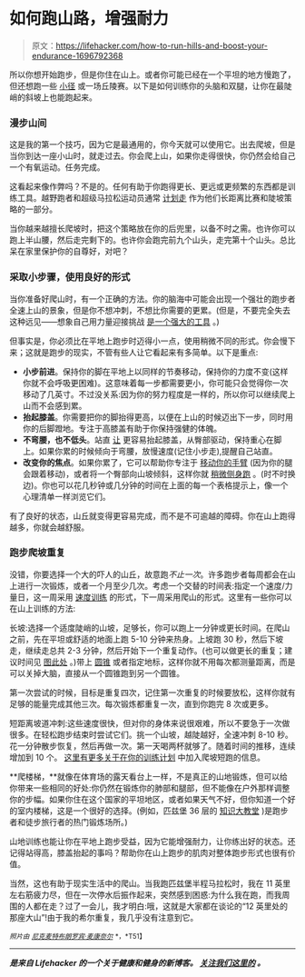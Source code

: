 # 如何跑山路，增强耐力

> 原文：<https://lifehacker.com/how-to-run-hills-and-boost-your-endurance-1696792368>

所以你想开始跑步，但是你住在山上。或者你可能已经在一个平坦的地方慢跑了，但还想跑一些 [小径](http://vitals.lifehacker.com/how-to-take-your-running-to-the-trails-for-a-more-sati-1692428030) 或一场丘陵赛。以下是如何训练你的头脑和双腿，让你在最陡峭的斜坡上也能跑起来。



### 漫步山间

这是我的第一个技巧，因为它是最通用的，你今天就可以使用它。出去爬坡，但是当你到达一座小山时，就走过去。你会爬上山，如果你走得很快，你仍然会给自己一个有氧运动。任务完成。

这看起来像作弊吗？不是的。任何有助于你跑得更长、更远或更频繁的东西都是训练工具。越野跑者和超级马拉松运动员通常 [计划走](http://trailandultrarunning.com/is-walking-the-key-to-faster-ultra-marathons/) 作为他们长距离比赛和陡坡策略的一部分。

当你越来越擅长爬坡时，把这个策略放在你的后兜里，以备不时之需。也许你可以跑上半山腰，然后走完剩下的。也许你会跑完前九个山头，走完第十个山头。总比呆在家里保护你的自尊好，对吧？

### 采取小步骤，使用良好的形式

当你准备好爬山时，有一个正确的方法。你的脑海中可能会出现一个强壮的跑步者全速上山的景象，但是你不想冲刺，不想比你需要的更累。(但是，不要完全失去这种远见——想象自己用力量迎接挑战 [是一个强大的工具](http://vitals.lifehacker.com/use-visualization-to-power-through-tough-workouts-1691725163) 。)

但事实是，你必须比在平地上跑步时迈得小一点，使用稍微不同的形式。你会慢下来；这就是跑步的现实，不管有些人让它看起来有多简单。以下是重点:

*   **小步前进**。保持你的脚在平地上以同样的节奏移动，保持你的力度不变(这样你就不会呼吸更困难)。这意味着每一步都需要更小，你可能只会觉得你一次移动了几英寸。不过没关系:因为你的努力程度是一样的，所以你可以继续爬上山而不会感到累。
*   **抬起膝盖**。你需要把你的脚抬得更高，以便在上山的时候迈出下一步，同时用你的后脚蹬地。专注于高膝盖有助于你保持强健的体魄。
*   **不弯腰，也不低头**。站直 [让](http://runnersconnect.net/running-training-articles/hill-running-form/) 更容易抬起膝盖，从臀部驱动，保持重心在脚上。如果你累的时候倾向于弯腰，放慢速度(记住小步走),提醒自己站直。
*   **改变你的焦点**。如果你累了，它可以帮助你专注于 [移动你的手臂](http://www.runnersworld.com/trail-running-training/going?page=single) (因为你的腿会跟着移动)，或者将一个臀部向山坡倾斜，这样你就 [稍微侧身跑](http://lornpearsontrains.co.uk/2012/03/15/up-hill-running-tips/) 。(时不时换边)。你也可以花几秒钟或几分钟的时间在上面的每一个表格提示上，像一个心理清单一样浏览它们。

有了良好的状态，山丘就变得更容易完成，而不是不可逾越的障碍。你在山上跑得越多，你就会越舒服。

### 跑步爬坡重复

没错，你要选择一个大的吓人的山丘，故意跑*不止一次*。许多跑步者每周都会在山上进行一次锻炼，或者一个月至少几次。考虑一个交替的时间表:指定一个速度/力量日，这一周采用 [速度训练](http://vitals.lifehacker.com/how-to-add-speedwork-to-your-running-to-get-stronger-a-1695337461) 的形式，下一周采用爬山的形式。这里有一些你可以在山上训练的方法:

长坡:选择一个适度陡峭的山坡，足够长，你可以跑上一分钟或更长时间。在爬山之前，先在平坦或舒适的地面上跑 5-10 分钟来热身。上坡跑 30 秒，然后下坡走，继续走总共 2-3 分钟，然后开始下一个重复动作。(也可以做更长的重复；建议时间见 [图此处](http://www.runnersworld.com/race-training/mastering-hill-workouts) 。)带上 [圆锥](http://soccer.epicsports.com/cat/384/f-c20/index.html) 或者指定地标，这样你就不用每次都测量距离，而是可以关掉大脑，直接从一个圆锥跑到另一个圆锥。

第一次尝试的时候，目标是重复四次，记住第一次重复的时候要放松，这样你就有足够的能量完成其他三次。每次锻炼都重复一次，直到你跑完 8 次或更多。

短距离坡道冲刺:这些速度很快，但对你的身体来说很艰难，所以不要急于一次做很多。在轻松跑步结束时尝试它们。挑一个山坡，越陡越好，全速冲刺 8-10 秒。花一分钟散步恢复，然后再做一次。第一天喝两杯就够了。随着时间的推移，连续增加到 10 个。 [这里有更多关于在你的训练计划](http://running.competitor.com/2013/11/training/steep-hill-sprints_9050) 中加入爬坡短跑的信息。

**爬楼梯，**就像在体育场的露天看台上一样，不是真正的山地锻炼，但可以给你带来一些相同的好处:你仍然在锻炼你的肺部和腿部，但不能像在户外那样调整你的步幅。如果你住在这个国家的平坦地区，或者如果天气不好，但你知道一个好的室内楼梯，这是一个很好的选择。(例如，匹兹堡 36 层的 [知识大教堂](http://en.wikipedia.org/wiki/Cathedral_of_Learning) )是跑步者和徒步旅行者的热门锻炼场所。)

山地训练也能让你在平地上跑步受益，因为它能增强耐力，让你练出好的状态。还记得站得高，膝盖抬起的事吗？帮助你在山上跑步的肌肉对整体跑步形式也很有价值。

当然，这也有助于现实生活中的爬山。当我跑匹兹堡半程马拉松时，我在 11 英里左右筋疲力尽，但在一次停水后振作起来，突然感到困惑:为什么我在跑，而我周围的人都在走？过了一会儿，我才明白:哦，这就是大家都在谈论的“12 英里处的那座大山”!由于我的希尔重复，我几乎没有注意到它。

<small>*照片由*</small> [<small>*尼克*</small>](https://www.flickr.com/photos/34517490@N00/8035512270)<small></small>*[<small>*麦特布朗*</small>](https://www.flickr.com/photos/londonmatt/16447485557)<small></small>*[<small>*罗宾·麦康奈尔*</small>](https://www.flickr.com/photos/robinmcconnell/7436829354) <small>*，*T51】**</small>**

* * *

**[](http://vitals.lifehacker.com/)**是来自 Lifehacker 的一个关于健康和健身的新博客。* [*关注我们这里的*](https://twitter.com/VitalsLH) *。****